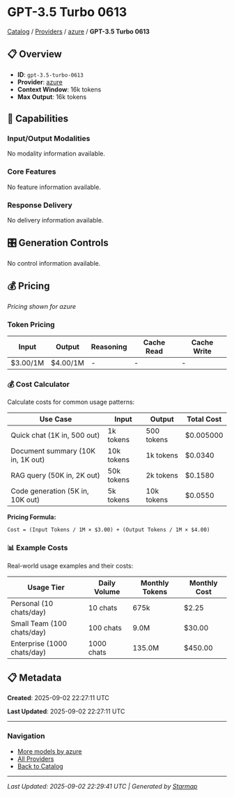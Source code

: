# GPT-3.5 Turbo 0613
  
[Catalog](../../../..) / [Providers](../../..) / [azure](../..) / **GPT-3.5 Turbo 0613**


## 📋 Overview
  
- **ID**: `gpt-3.5-turbo-0613`
- **Provider**: [azure](../)
- **Context Window**: 16k tokens
- **Max Output**: 16k tokens
  
## 🎯 Capabilities
  
### Input/Output Modalities
  
No modality information available.
  
### Core Features
  
No feature information available.
  
### Response Delivery
  
No delivery information available.
  
## 🎛️ Generation Controls
  
No control information available.
  
## 💰 Pricing
  
*Pricing shown for azure*
  
  
### Token Pricing
  
| Input | Output | Reasoning | Cache Read | Cache Write |
|---------|---------|---------|---------|---------|
| $3.00/1M | $4.00/1M | - | - | - |

  
### 💰 Cost Calculator
  
Calculate costs for common usage patterns:
  
  
| Use Case | Input | Output | Total Cost |
|---------|---------|---------|---------|
| Quick chat (1K in, 500 out) | 1k tokens | 500 tokens | $0.005000 |
| Document summary (10K in, 1K out) | 10k tokens | 1k tokens | $0.0340 |
| RAG query (50K in, 2K out) | 50k tokens | 2k tokens | $0.1580 |
| Code generation (5K in, 10K out) | 5k tokens | 10k tokens | $0.0550 |

  
**Pricing Formula:**
  
```
Cost = (Input Tokens / 1M × $3.00) + (Output Tokens / 1M × $4.00)
```
  
### 📊 Example Costs
  
Real-world usage examples and their costs:
  
  
| Usage Tier | Daily Volume | Monthly Tokens | Monthly Cost |
|---------|---------|---------|---------|
| Personal (10 chats/day) | 10 chats | 675k | $2.25 |
| Small Team (100 chats/day) | 100 chats | 9.0M | $30.00 |
| Enterprise (1000 chats/day) | 1000 chats | 135.0M | $450.00 |

  
## 📋 Metadata
  
**Created**: 2025-09-02 22:27:11 UTC
  
**Last Updated**: 2025-09-02 22:27:11 UTC
  
  
---
  
  
### Navigation

- [More models by azure](../)
- [All Providers](../../../../providers)
- [Back to Catalog](../../../..)


---
_Last Updated: 2025-09-02 22:29:41 UTC | Generated by [Starmap](https://github.com/agentstation/starmap)_
